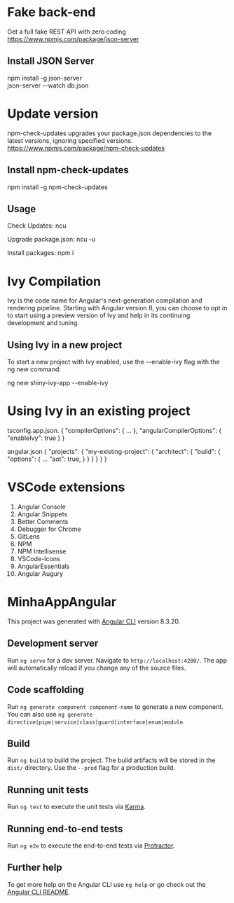 # Fake back-end
Get a full fake REST API with zero coding <br>
https://www.npmjs.com/package/json-server
  
## Install JSON Server
npm install -g json-server <br>
json-server --watch db.json

# Update version
npm-check-updates upgrades your package.json dependencies to the latest versions, ignoring specified versions.<br>
https://www.npmjs.com/package/npm-check-updates

## Install npm-check-updates
npm install -g npm-check-updates

## Usage
Check Updates:
ncu

Upgrade package.json: 
ncu -u

Install packages: 
npm i

# Ivy Compilation
Ivy is the code name for Angular's next-generation compilation and rendering pipeline. Starting with Angular version 8, you can choose to opt in to start using a preview version of Ivy and help in its continuing development and tuning.

## Using Ivy in a new project
To start a new project with Ivy enabled, use the --enable-ivy flag with the ng new command: <br>

ng new shiny-ivy-app --enable-ivy

# Using Ivy in an existing project
tsconfig.app.json.
{
  "compilerOptions": { ... },
  "angularCompilerOptions": {
    "enableIvy": true
  }
}

angular.json
{
  "projects": {
    "my-existing-project": {
      "architect": {
        "build": {
          "options": {
            ...
            "aot": true,
          }
        }
      }
    }
  }
}

# VSCode extensions
<ol>
  <li>Angular Console</li>
  <li>Angular Snippets</li>
  <li>Better Comments</li>
  <li>Debugger for Chrome</li>
  <li>GitLens</li>
  <li>NPM</li>
  <li>NPM Intellisense</li>
  <li>VSCode-Icons</li>
  <li>AngularEssentials</li>
  <li>Angular Augury</li>
</ol>

# MinhaAppAngular
This project was generated with [Angular CLI](https://github.com/angular/angular-cli) version 8.3.20.

## Development server

Run `ng serve` for a dev server. Navigate to `http://localhost:4200/`. The app will automatically reload if you change any of the source files.

## Code scaffolding

Run `ng generate component component-name` to generate a new component. You can also use `ng generate directive|pipe|service|class|guard|interface|enum|module`.

## Build

Run `ng build` to build the project. The build artifacts will be stored in the `dist/` directory. Use the `--prod` flag for a production build.

## Running unit tests

Run `ng test` to execute the unit tests via [Karma](https://karma-runner.github.io).

## Running end-to-end tests

Run `ng e2e` to execute the end-to-end tests via [Protractor](http://www.protractortest.org/).

## Further help

To get more help on the Angular CLI use `ng help` or go check out the [Angular CLI README](https://github.com/angular/angular-cli/blob/master/README.md).
